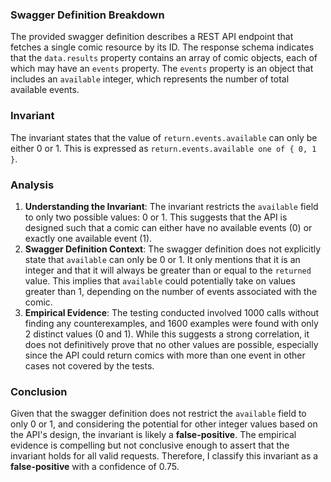 ### Swagger Definition Breakdown
The provided swagger definition describes a REST API endpoint that fetches a single comic resource by its ID. The response schema indicates that the `data.results` property contains an array of comic objects, each of which may have an `events` property. The `events` property is an object that includes an `available` integer, which represents the number of total available events.

### Invariant
The invariant states that the value of `return.events.available` can only be either 0 or 1. This is expressed as `return.events.available one of { 0, 1 }`.

### Analysis
1. **Understanding the Invariant**: The invariant restricts the `available` field to only two possible values: 0 or 1. This suggests that the API is designed such that a comic can either have no available events (0) or exactly one available event (1).
2. **Swagger Definition Context**: The swagger definition does not explicitly state that `available` can only be 0 or 1. It only mentions that it is an integer and that it will always be greater than or equal to the `returned` value. This implies that `available` could potentially take on values greater than 1, depending on the number of events associated with the comic.
3. **Empirical Evidence**: The testing conducted involved 1000 calls without finding any counterexamples, and 1600 examples were found with only 2 distinct values (0 and 1). While this suggests a strong correlation, it does not definitively prove that no other values are possible, especially since the API could return comics with more than one event in other cases not covered by the tests.

### Conclusion
Given that the swagger definition does not restrict the `available` field to only 0 or 1, and considering the potential for other integer values based on the API's design, the invariant is likely a **false-positive**. The empirical evidence is compelling but not conclusive enough to assert that the invariant holds for all valid requests. Therefore, I classify this invariant as a **false-positive** with a confidence of 0.75.
